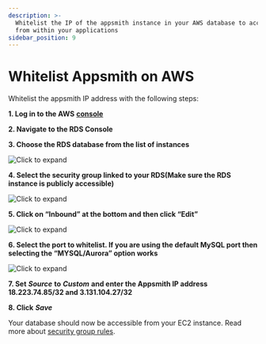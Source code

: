 ```yaml
---
description: >-
  Whitelist the IP of the appsmith instance in your AWS database to access it
  from within your applications
sidebar_position: 9
---
```


# Whitelist Appsmith on AWS

Whitelist the appsmith IP address with the following steps:

**1. Log in to the AWS** [**console**](https://aws.amazon.com/console/)

**2. Navigate to the RDS Console**

**3. Choose the RDS database from the list of instances**

![Click to expand](/img/chose\_rds.png)

**4. Select the security group linked to your RDS(Make sure the RDS instance is publicly accessible)**

![Click to expand](/img/chose\_sg.png)

**5. Click on “Inbound” at the bottom and then click “Edit”**

![Click to expand](/img/chose\_inbound.png)

**6. Select the port to whitelist. If you are using the default MySQL port then selecting the “MYSQL/Aurora” option works**

![Click to expand](/img/edit\_inbound.png)

**7. Set** _**Source**_ **to** _**Custom**_ **and enter the Appsmith IP address 18.223.74.85/32 and 3.131.104.27/32**

**8. Click** _**Save**_

Your database should now be accessible from your EC2 instance. Read more about [security group rules](https://docs.aws.amazon.com/AmazonRDS/latest/UserGuide/USER\_WorkingWithSecurityGroups.html).
